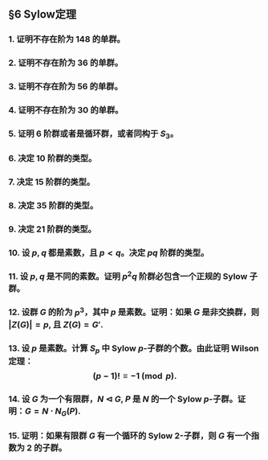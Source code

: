 
## §6 Sylow定理

### 1. 证明不存在阶为 148 的单群。
### 2. 证明不存在阶为 36 的单群。
### 3. 证明不存在阶为 56 的单群。
### 4. 证明不存在阶为 30 的单群。
### 5. 证明 6 阶群或者是循环群，或者同构于 $S_3$。
### 6. 决定 10 阶群的类型。
### 7. 决定 15 阶群的类型。
### 8. 决定 35 阶群的类型。
### 9. 决定 21 阶群的类型。
### 10. 设 $p, q$ 都是素数，且 $p < q$。决定 $pq$ 阶群的类型。
### 11. 设 $p, q$ 是不同的素数。证明 $p^2q$ 阶群必包含一个正规的 Sylow 子群。
### 12. 设群 $G$ 的阶为 $p^3$，其中 $p$ 是素数。证明：如果 $G$ 是非交换群，则 $|Z(G)| = p$, 且 $Z(G) = G'$.
### 13. 设 $p$ 是素数。计算 $S_p$ 中 Sylow $p$-子群的个数。由此证明 Wilson 定理：$$(p-1)! \equiv -1 \pmod{p}.$$
### 14. 设 $G$ 为一个有限群，$N \triangleleft G$, $P$ 是 $N$ 的一个 Sylow $p$-子群。证明：$G = N \cdot N_G(P)$.
### 15. 证明：如果有限群 $G$ 有一个循环的 Sylow 2-子群，则 $G$ 有一个指数为 2 的子群。

